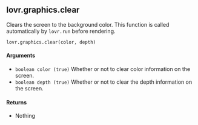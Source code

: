 lovr.graphics.clear
---

Clears the screen to the background color.  This function is called automatically by `lovr.run`
before rendering.

    lovr.graphics.clear(color, depth)

#### Arguments

- `boolean color (true)` Whether or not to clear color information on the screen.
- `boolean depth (true)` Whether or not to clear the depth information on the screen.

#### Returns

- Nothing
